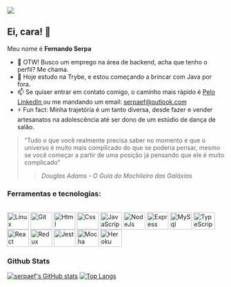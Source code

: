 <a href="https://linkedin.com/in/serpaef"><img src="https://img.shields.io/badge/LinkedIn-0077B5?style=for-the-badge&logo=linkedin&logoColor=white" /></a>
## Ei, cara! 👋

Meu nome é **Fernando Serpa**

- 🔭 OTW! Busco um emprego na área de backend, acha que tenho o perfil? Me chama. 
- 🌱 Hoje estudo na Trybe, e estou começando a brincar com Java por fora.
- 📫 Se quiser entrar em contato comigo, o caminho mais rápido é <a href="https://linkedin.com/in/serpaef"> Pelo LinkedIn </a> ou me mandando um email: serpaef@outlook.com
- ⚡ Fun fact: Minha trajetória é um tanto diversa, desde fazer e vender artesanatos na adolescência até ser dono de um estúdio de dança de salão.

> ”Tudo o que você realmente precisa saber no momento é que o universo é muito mais complicado do que se poderia pensar, mesmo se você começar a partir de uma posição já pensando que ele é muito complicado”
>> *Douglas Adams - O Guia do Mochileiro das Galáxias*

### Ferramentas e tecnologias:
<div style="display: inline_block"><br>
  <img align="center" alt="Linux" height="40" width="50" src="https://cdn.jsdelivr.net/gh/devicons/devicon/icons/linux/linux-original.svg">
  <img align="center" alt="Git" height="40" width="50" src="https://cdn.jsdelivr.net/gh/devicons/devicon/icons/git/git-original.svg"> 
  <img align="center" alt="Html" height="40" width="50" src="https://cdn.jsdelivr.net/gh/devicons/devicon/icons/html5/html5-plain-wordmark.svg">
  <img align="center" alt="Css" height="40" width="50" src="https://cdn.jsdelivr.net/gh/devicons/devicon/icons/css3/css3-plain-wordmark.svg">
  <img align="center" alt="JavaScript" height="40" width="50" src="https://cdn.jsdelivr.net/gh/devicons/devicon/icons/javascript/javascript-original.svg">
  <img align="center" alt="NodeJs" height="40" width="50" src="https://cdn.jsdelivr.net/gh/devicons/devicon/icons/nodejs/nodejs-original.svg">
  <img align="center" alt="Express" height="40" width="50" src="https://cdn.jsdelivr.net/gh/devicons/devicon/icons/express/express-original.svg">
  <img align="center" alt="MySql" height="40" width="50" src="https://cdn.jsdelivr.net/gh/devicons/devicon/icons/mysql/mysql-original-wordmark.svg">
  <img align="center" alt="TypeScript" height="40" width="50" src="https://cdn.jsdelivr.net/gh/devicons/devicon/icons/typescript/typescript-original.svg">
  <img align="center" alt="React" height="40" width="50" src="https://cdn.jsdelivr.net/gh/devicons/devicon/icons/react/react-original-wordmark.svg">
  <img align="center" alt="Redux" height="40" width="50" src="https://cdn.jsdelivr.net/gh/devicons/devicon/icons/redux/redux-original.svg">
  <img align="center" alt="Jest" height="40" width="50" src="https://cdn.jsdelivr.net/gh/devicons/devicon/icons/jest/jest-plain.svg">
  <img align="center" alt="Mocha" height="40" width="50" src="https://cdn.jsdelivr.net/gh/devicons/devicon/icons/mocha/mocha-plain.svg">
  <img align="center" alt="Heroku" height="40" width="50" src="https://cdn.jsdelivr.net/gh/devicons/devicon/icons/heroku/heroku-plain-wordmark.svg">
</div>

### Github Stats

[![serpaef's GitHub stats](https://github-readme-stats.vercel.app/api?username=serpaef&count_private=true&show_icons=true)](https://github.com/anuraghazra/github-readme-stats)
[![Top Langs](https://github-readme-stats.vercel.app/api/top-langs/?username=serpaef&layout=compact)](https://github.com/anuraghazra/github-readme-stats)


<!--
**serpaef/serpaef** is a ✨ _special_ ✨ repository because its `README.md` (this file) appears on your GitHub profile.

Here are some ideas to get you started:

- 🔭 I’m currently working on ...
- 🌱 I’m currently learning ...
- 👯 I’m looking to collaborate on ...
- 🤔 I’m looking for help with ...
- 💬 Ask me about ...
- 📫 How to reach me: ...
- 😄 Pronouns: ...
- ⚡ Fun fact: ...
-->
